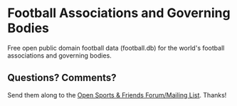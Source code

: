 # Football Associations and Governing Bodies

Free open public domain football data (football.db)
for the world's football associations and governing bodies.



## Questions? Comments?

Send them along to the
[Open Sports & Friends Forum/Mailing List](http://groups.google.com/group/opensport).
Thanks!


